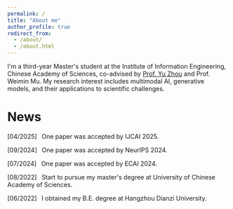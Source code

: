 ```yaml
---
permalink: /
title: "About me"
author_profile: true
redirect_from: 
  - /about/
  - /about.html
---
```


I'm a third-year Master's student at the Institute of Information Engineering, Chinese Academy of Sciences, co-advised by [Prof. Yu Zhou](https://intimelab.github.io/) and Prof. Weimin Mu. My research interest includes multimodal AI, generative models, and their applications to scientific challenges.


# News
[04/2025] &ensp;One paper was accepted by IJCAI 2025.

[09/2024] &ensp;One paper was accepted by NeurIPS 2024.

[07/2024] &ensp;One paper was accepted by ECAI 2024.

[08/2022] &ensp;Start to pursue my master's degree at University of Chinese Academy of Sciences.

[06/2022] &ensp;I obtained my B.E. degree at Hangzhou Dianzi University.
